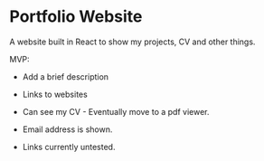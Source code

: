 # Portfolio Website

A website built in React to show my projects, CV and other things.




MVP:
- Add a brief description
- Links to websites
- Can see my CV - Eventually move to a pdf viewer.
- Email address is shown.

- Links currently untested.